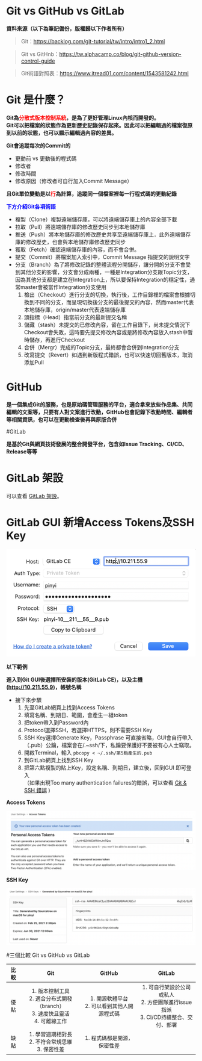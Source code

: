 # Git vs GitHub vs GitLab

**資料來源（以下為筆記備份，版權歸以下作者所有）**
>Git：https://backlog.com/git-tutorial/tw/intro/intro1_2.html

>Git vs GitHnb：https://tw.alphacamp.co/blog/git-github-version-control-guide

>Git術語對照表：https://www.itread01.com/content/1543581242.html 

# Git 是什麼？

**Git為<font color='red'>分散式版本控制系統</font>，是為了更好管理Linux內核而開發的。<br>
Git可以把檔案的狀態作為更新歷史記錄保存起來。因此可以把編輯過的檔案復原到以前的狀態，也可以顯示編輯過內容的差異。**

**Git會追蹤每次的Commit的**

* 更動前 vs 更動後的程式碼
*  修改者
*  修改時間
*  修改原因（修改者可自行加入Commit Message）

**且Git單位變動是以<font color='red'>行</font>為計算，追蹤同一個檔案裡每一行程式碼的更動紀錄**

**<font color='blue'>下方介紹Git各項術語</font>**

* 複製（Clone）複製遠端儲存庫，可以將遠端儲存庫上的內容全部下載
* 拉取（Pull）將遠端儲存庫的修改歷史同步到本地儲存庫
* 推送（Push）將本地儲存庫的修改歷史共享至遠端儲存庫上．此外遠端儲存庫的修改歷史，也會與本地儲存庫修改歷史同步
* 獲取（Fetch）確認遠端儲存庫的內容，而不會合併。
* 提交（Commit）將檔案加入索引中，Commit Message 指提交的說明文字
* 分支（Branch）為了將修改記錄的整體流程分開儲存，讓分開的分支不會受到其他分支的影響，分支會分成兩種，一種是Integration分支跟Topic分支，因為其他分支都是建立在Integration上，所以要保持Integration的穩定性，通常master會被當作Integration分支使用
    1. 檢出（Checkout）進行分支的切換，執行後，工作目錄裡的檔案會根據切換到不同的分支，而呈現切換後分支的最後提交的內容，然而master代表本地儲存庫，origin/master代表遠端儲存庫
    2. 頭指標（Head）指當前分支的最新提交名稱
    3. 儲藏（stash）未提交的已修改內容，留在工作目錄下，尚未提交情況下Checkout會失敗，這時要先提交修改內容或是將修改內容放入stash中暫時儲存，再進行Checkout
    4.  合併（Mergr）完成的Topic分支，最終都會合併到Integration分支
    5.  改寫提交（Revert）如遇到新版程式錯誤，也可以快速切回舊版本，取消添加Pull


# GitHub

**是一個集成Git的服務，也是原始碼管理服務的平台，適合拿來放些作品集、共同編輯的文案等，只要有人對文案進行改動，GitHub也會記錄下改動時間、編輯者等相關資訊，也可以在更動檢查後再與原版合併**

#GitLab

**是基於Git與網頁技術發展的整合開發平台，包含如Issue Tracking、CI/CD、Release等等**

# GitLab 架設

可以查看 [GitLab 架設](https://github.com/880831ian/GitLab)。

# GitLab GUI 新增Access Tokens及SSH Key

![image](https://raw.githubusercontent.com/880831ian/Git-vs-GitHub-vs-GitLab/main/images/1.png)

**以下範例**

**進入到Git GUI後選擇所安裝的版本(GitLab CE)，以及主機(http://10.211.55.9)，帳號名稱**

  * 接下來步驟
      1. 先至GitLab網頁上找到Access Tokens
      2. 填寫名稱、到期日、範圍，會產生一組token
      3. 把token帶入到Password內
      4. Protocol選擇SSH，若選擇HTTPS，則不需要SSH Key
      5. SSH Key選擇Generate Key，Passphrase 可直接省略，GUI會自行帶入（.pub）公鑰，檔案會在/.~ssh/下，私鑰要保護好不要被有心人士竊取。
      6. 開啟Terminal，輸入 ``` pbcopy < ~/.ssh/第5點產生的.pub ```
      7. 到GitLab網頁上找到SSH Key
      8. 把第六點複製的貼上Key，設定名稱、到期日，建立後，回到GUI 即可登入<br>
      （如果出現Too many authentication failures的錯誤，可以查看 [Git & SSH 錯誤](https://github.com/880831ian/GitLab) )
     
**Access Tokens**

![image](https://raw.githubusercontent.com/880831ian/Git-vs-GitHub-vs-GitLab/main/images/2.png)

**SSH Key**

![image](https://raw.githubusercontent.com/880831ian/Git-vs-GitHub-vs-GitLab/main/images/3.png)



#三個比較 Git vs GitHub vs GitLab

| 比較 |  Git  | GitHub | GitLab | 
| :-: |  :-:  | :-: | :-: |
| 優點 |  1. 版本控制工具<br>2. 適合分布式開發（branch）<br>3. 速度快且靈活<br>4. 可離線工作  | 1. 開源軟體平台<br>2. 可以看到其他人開源程式碼 | 1. 可自行架設於公司或私人<br>2. 方便團隊進行issue指派<br>3. CI/CD持續整合、交付、部署 | 
| 缺點 |  1. 學習週期相對長<br>2. 不符合常規思維<br>3. 保密性差 | 1. 程式碼都是開源，保密性差 |  |


